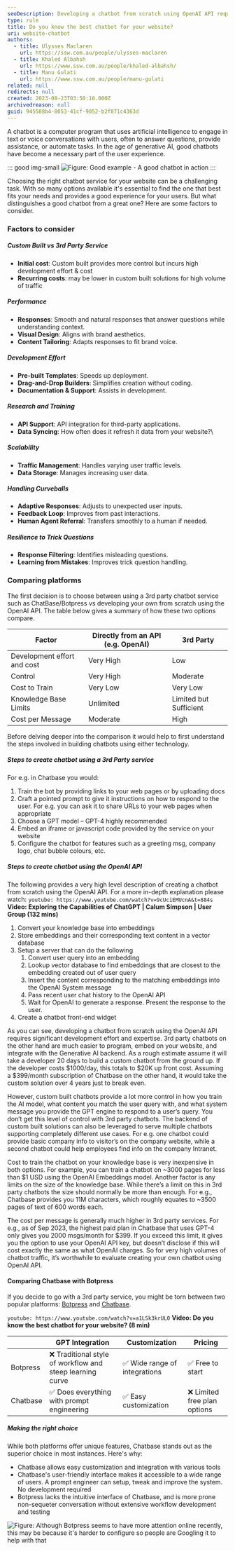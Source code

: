 ```yaml
---
seoDescription: Developing a chatbot from scratch using OpenAI API requires significant expertise and upfront costs. Compare options with Chatbase, Botpress, or build your own custom solution for more control over AI model training and system messages.
type: rule
title: Do you know the best chatbot for your website?
uri: website-chatbot
authors:
  - title: Ulysses Maclaren
    url: https://ssw.com.au/people/ulysses-maclaren
  - title: Khaled Albahsh
    url: https://www.ssw.com.au/people/khaled-albahsh/
  - title: Manu Gulati
    url: https://www.ssw.com.au/people/manu-gulati
related: null
redirects: null
created: 2023-08-23T03:50:10.000Z
archivedreason: null
guid: 945588b4-8053-41cf-9052-b2f871c4363d
---
```


A chatbot is a computer program that uses artificial intelligence to engage in text or voice conversations with users, often to answer questions, provide assistance, or automate tasks. In the age of generative AI, good chatbots have become a necessary part of the user experience.

::: good img-small
![Figure: Good example - A good chatbot in action](chatbot-example.png)
:::

Choosing the right chatbot service for your website can be a challenging task. With so many options available it's essential to find the one that best fits your needs and provides a good experience for your users. But what distinguishes a good chatbot from a great one? Here are some factors to consider.

<!--endintro-->

### Factors to consider

##### Custom Built vs 3rd Party Service

- **Initial cost**: Custom built provides more control but incurs high development effort & cost
- **Recurring costs**: may be lower in custom built solutions for high volume of traffic

##### Performance

- **Responses**: Smooth and natural responses that answer questions while understanding context.
- **Visual Design**: Aligns with brand aesthetics.
- **Content Tailoring**: Adapts responses to fit brand voice.

##### Development Effort

- **Pre-built Templates**: Speeds up deployment.
- **Drag-and-Drop Builders**: Simplifies creation without coding.
- **Documentation & Support**: Assists in development.

##### Research and Training

- **API Support**: API integration for third-party applications.
- **Data Syncing**: How often does it refresh it data from your website?\
##### Scalability

- **Traffic Management**: Handles varying user traffic levels.
- **Data Storage**: Manages increasing user data.

##### Handling Curveballs

- **Adaptive Responses**: Adjusts to unexpected user inputs.
- **Feedback Loop**: Improves from past interactions.
- **Human Agent Referral**: Transfers smoothly to a human if needed.

##### Resilience to Trick Questions

- **Response Filtering**: Identifies misleading questions.
- **Learning from Mistakes**: Improves trick question handling.

### Comparing platforms

The first decision is to choose between using a 3rd party chatbot service such as ChatBase/Botpress vs developing your own from scratch using the OpenAI API. The table below gives a summary of how these two options compare.

| Factor                      | Directly from an API (e.g. OpenAI) | 3rd Party              |
| --------------------------- | ---------- | ---------------------- |
| Development effort and cost | Very High  | Low                    |
| Control                     | Very High  | Moderate               |
| Cost to Train               | Very Low   | Very Low               |
| Knowledge Base Limits       | Unlimited  | Limited but Sufficient |
| Cost per Message            | Moderate   | High                   |

Before delving deeper into the comparison it would help to first understand the steps involved in building chatbots using either technology.

##### Steps to create chatbot using a 3rd Party service

For e.g. in Chatbase you would:

1. Train the bot by providing links to your web pages or by uploading docs
2. Craft a pointed prompt to give it instructions on how to respond to the user. For e.g. you can ask it to share URLs to your web pages when appropriate
3. Choose a GPT model – GPT-4 highly recommended
4. Embed an iframe or javascript code provided by the service on your website
5. Configure the chatbot for features such as a greeting msg, company logo, chat bubble colours, etc.

##### Steps to create chatbot using the OpenAI API

The following provides a very high level description of creating a chatbot from scratch using the OpenAI API. For a more in-depth explanation please watch:
`youtube: https://www.youtube.com/watch?v=9cUciEMUcnA&t=884s`
**Video: Exploring the Capabilities of ChatGPT | Calum Simpson | User Group (132 mins)**

1. Convert your knowledge base into embeddings
2. Store embeddings and their corresponding text content in a vector database
3. Setup a server that can do the following
   1. Convert user query into an embedding
   2. Lookup vector database to find embeddings that are closest to the embedding created out of user query
   3. Insert the content corresponding to the matching embeddings into the OpenAI System message
   4. Pass recent user chat history to the OpenAI API
   5. Wait for OpenAI to generate a response. Present the response to the user.
4. Create a chatbot front-end widget

As you can see, developing a chatbot from scratch using the OpenAI API requires significant development effort and expertise. 3rd party chatbots on the other hand are much easier to program, embed on your website, and integrate with the Generative AI backend. As a rough estimate assume it will take a developer 20 days to build a custom chatbot from the ground up. If the developer costs $1000/day, this totals to $20K up front cost. Assuming a $399/month subscription of Chatbase on the other hand, it would take the custom solution over 4 years just to break even.

However, custom built chatbots provide a lot more control in how you train the AI model, what content you match the user query with, and what system message you provide the GPT engine to respond to a user’s query. You don’t get this level of control with 3rd party chatbots. The backend of custom built solutions can also be leveraged to serve multiple chatbots supporting completely different use cases. For e.g. one chatbot could provide basic company info to visitor’s on the company website, while a second chatbot could help employees find info on the company Intranet.

Cost to train the chatbot on your knowledge base is very inexpensive in both options. For example, you can train a chatbot on ~3000 pages for less than $1 USD using the OpenAI Embeddings model. Another factor is any limits on the size of the knowledge base. While there’s a limit on this in 3rd party chatbots the size should normally be more than enough. For e.g., Chatbase provides you 11M characters, which roughly equates to ~3500 pages of text of 600 words each.

The cost per message is generally much higher in 3rd party services. For e.g., as of Sep 2023, the highest paid plan in Chatbase that uses GPT-4 only gives you 2000 msgs/month for $399. If you exceed this limit, it gives you the option to use your OpenAI API key, but doesn’t disclose if this will cost exactly the same as what OpenAI charges. So for very high volumes of chatbot traffic, it’s worthwhile to evaluate creating your own chatbot using OpenAI API.

#### Comparing Chatbase with Botpress

If you decide to go with a 3rd party service, you might be torn between two popular platforms: [Botpress](https://botpress.com/) and [Chatbase](https://www.chatbase.co/).

`youtube: https://www.youtube.com/watch?v=a1LSk3krUL0`
**Video: Do you know the best chatbot for your website? (8 min)**

|          | GPT Integration                                           | Customization                 | Pricing                      |
| -------- | --------------------------------------------------------- | ----------------------------- | ---------------------------- |
| Botpress | ❌ Traditional style of workflow and steep learning curve | ✅ Wide range of integrations | ✅ Free to start             |
| Chatbase | ✅ Does everything with prompt engineering                | ✅ Easy customization         | ❌ Limited free plan options |

##### Making the right choice

While both platforms offer unique features, Chatbase stands out as the superior choice in most instances. Here's why:

- Chatbase allows easy customization and integration with various tools
- Chatbase's user-friendly interface makes it accessible to a wide range of users. A prompt engineer can setup, tweak and improve the system. No development required
- Botpress lacks the intuitive interface of Chatbase, and is more prone non-sequeter conversation without extensive workflow development and testing

![Figure: Although Botpress seems to have more attention online recently, this may be because it's harder to configure so people are Googling it to help with that](botpress-vs-chatbase.jpg)
